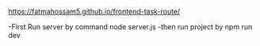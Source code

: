 
https://fatmahossam5.github.io/frontend-task-route/

-First Run server by command node server.js
-then run project by npm run dev